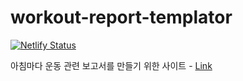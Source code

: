 # workout-report-templator

[![Netlify Status](https://api.netlify.com/api/v1/badges/faaa3ac9-92f8-4032-bd40-ef7edbef24f0/deploy-status)](https://app.netlify.com/sites/condescending-wozniak-119608/deploys)

아침마다 운동 관련 보고서를 만들기 위한 사이트 - [Link](https://condescending-wozniak-119608.netlify.app)
